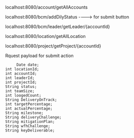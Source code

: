 localhost:8080/account/getAllAccounts

localhost:8080/bcm/addDilyStatus ----> for submit button

localhost:8080/bcm/leader/getLeader/{accountId}

localhost:8080/location/getAllLocation

localhost:8080/project/getProject/{accountId}


Rquest payload for submit action

         Date date;
	int locationId;
	int accountId;
	int leaderId;
	int projectId;
	String status;
	int teamSize;
	int loogedCount;
	String DeliveryOnTrack;
	int targetPercentage;
	int actualPercentage;
	String milestone;
	String deliveryChallenge;
	String mitigationPlan;
	String wfhChallenge;
	String keyDeliverable;

